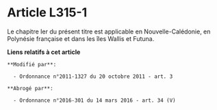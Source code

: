 # Article L315-1

Le chapitre Ier du présent titre                      est applicable en Nouvelle-Calédonie, en Polynésie française et dans
les îles Wallis et Futuna.

**Liens relatifs à cet article**

	**Modifié par**:

	  - Ordonnance n°2011-1327 du 20 octobre 2011 - art. 3

	**Abrogé par**:

	  - Ordonnance n°2016-301 du 14 mars 2016 - art. 34 (V)
